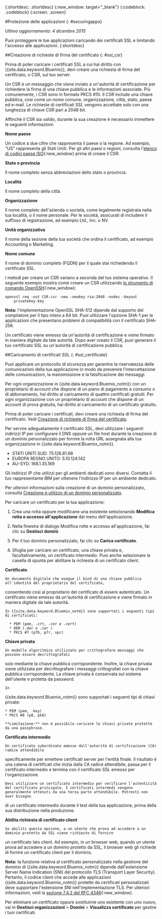 {:shortdesc: .shortdesc}
{:new_window: target="_blank"}
{:codeblock: .codeblock}
{:screen: .screen}

#Protezione delle applicazioni
{: #securingapps}

*Ultimo aggiornamento: 4 dicembre 2015*

Puoi proteggere le tue applicazioni caricando dei certificati SSL e limitando l'accesso alle applicazioni.
{:shortdesc}

##Creazione di richieste di firma del certificato
{: #ssl_csr}

Prima di poter caricare i certificati SSL a cui hai diritto con {{site.data.keyword.Bluemix}}, devi creare una richiesta di firma del certificato, o CSR, sul tuo server.

Un CSR è un messaggio che viene inviato a un'autorità di certificazione per richiedere la firma di una chiave pubblica
e le informazioni associate. Più comunemente, i CSR sono in formato PKCS #10. Il CSR include una chiave pubblica,
così come un nome comune, organizzazione, città, stato, paese ed e-mail. Le richieste di certificati SSL
vengono accettate solo con una lunghezza di chiave CSR pari a 2048 bit.

Affinché il CSR sia valido, durante la sua creazione è necessario immettere le seguenti informazioni:

**Nome paese**
  
  Un codice a due cifre che rappresenta il paese o la regione. Ad esempio, "US" rappresenta gli Stati
Uniti. Per gli altri paesi o regioni, consulta l'[elenco di codici paese ISO](https://www.iso.org/obp/ui/#search){:new_window} prima di creare il CSR.
  
**Stato o provincia**

  Il nome completo senza abbreviazioni dello stato o provincia.

**Località**

  Il nome completo della città.
  
**Organizzazione**

  Il nome completo dell'azienda o società, come legalmente registrata nella tua località, o il nome
personale. Per le società, assicurati di includere il suffisso di registrazione, ad esempio Ltd., Inc. o NV.
  
**Unità organizzativa**

  Il nome della sezione della tua società che ordina il certificato, ad esempio Accounting o
Marketing.
  
**Nome comune**

  Il nome di dominio completo (FQDN) per il quale stai richiedendo il certificato SSL.
  
I metodi per creare un CSR variano a seconda del tuo sistema operativo. Il seguente esempio
mostra come creare un CSR utilizzando [lo strumento di comando
OpenSSH](http://www.openssl.org/){:new_window}:

```
openssl req -out CSR.csr -new -newkey rsa:2048 -nodes -keyout
    privatekey.key
```

**Nota:** l'implementazione OpenSSL SHA-512 dipende dal supporto del compilatore per il tipo intero a 64 bit. Puoi utilizzare
l'opzione SHA-1 per le applicazioni che presentano problemi di compatibilità con il certificato
SHA-256.

Un certificato viene emesso da un'autorità di
certificazione e viene firmato in maniera digitale da tale autorità. Dopo aver creato il CSR, puoi generare il tuo certificato SSL su un'autorità di certificazione pubblica. 

##Caricamento di certificati SSL
{: #ssl_certificate}

Puoi applicare un protocollo di sicurezza per garantire la riservatezza
delle comunicazioni della tua applicazione in modo da prevenire l'intercettazione delle comunicazioni,
la manomissione e la falsificazione dei messaggi.

Per ogni organizzazione in {{site.data.keyword.Bluemix_notm}} con
un proprietario di account che dispone di un piano di pagamento a consumo o di abbonamento, hai diritto
al caricamento di quattro certificati gratuiti. Per ogni organizzazione
con un proprietario di account che dispone di un account di prova gratuita, hai diritto al
caricamento di un certificato gratuito.

Prima di poter caricare i certificati, devi creare una
richiesta di firma del certificato. Vedi [Creazione di richieste di firma del certificato](#ssl_csr).

Per servire adeguatamente il
certificato SSL, devi utilizzare i seguenti indirizzi IP per configurare
il DNS oppure un file host durante la creazione di un dominio personalizzato per fornire la
rotta URL assegnata alla tua organizzazione in {{site.data.keyword.Bluemix_notm}}.

* STATI UNITI SUD: 75.126.81.68
* EUROPA REGNO UNITO: 5.10.124.142
* AU-SYD: 168.1.35.169

Gli indirizzi IP che utilizzi per gli ambienti dedicati sono
diversi. Contatta il tuo rappresentante IBM per ottenere l'indirizzo IP
per un ambiente dedicato.

Per ulteriori informazioni sulla creazione di un dominio personalizzato, consulta [Creazione e utilizzo di un dominio personalizzato](updapps.html#domain).

Per caricare un certificato per la tua applicazione:

1. Crea una rotta oppure modificane una esistente selezionando **Modifica
rotta e accesso all'applicazione** dal menu dell'applicazione.

2. Nella finestra di dialogo Modifica rotte e accesso all'applicazione, fai clic su **Gestisci domini**.

3. Per il tuo dominio personalizzato, fai clic su **Carica certificato**.

4. Sfoglia per caricare un certificato, una chiave privata e,
facoltativamente, un certificato intermedio. Puoi anche selezionare la casella di spunta per abilitare la richiesta di un certificato client.

  **Certificato**
    
    Un documento digitale che esegue il bind di una chiave pubblica all'identità del proprietario del certificato,
consentendo così al proprietario del certificato di essere autenticato. Un certificato viene emesso da un'autorità di
certificazione e viene firmato in maniera digitale da tale autorità.
    
    In {{site.data.keyword.Bluemix_notm}} sono supportati i seguenti tipi di certificati:
    
      * PEM (pem, .crt, .cer e .cert)
	  * DER (.der o .cer )
      * PKCS #7 (p7b, p7r, spc)
	  
  **Chiave privata**
  
    Un modello algoritmico utilizzato per crittografare messaggi che possono essere decrittografati
solo mediante la chiave pubblica corrispondente. Inoltre, la chiave privata viene utilizzata per decrittografare i messaggi crittografati con la chiave pubblica corrispondente. La chiave privata è conservata sul sistema dell'utente e protetta da password.
    
    In
{{site.data.keyword.Bluemix_notm}} sono supportati i seguenti tipi di chiavi private:
    
    * PEM (pem, .key)
    * PKCS #8 (p8, pk8)
    
    **Limitazione:** non è possibile caricare le chiavi private protette da una passphrase.
    
  **Certificato intermedio**
  
    Un certificato subordinato emesso dall'autorità di certificazione (CA) radice attendibile
specificamente per emettere certificati server per l'entità finale. Il risultato è una catena di certificati
che inizia dalla CA radice attendibile, passa per il certificato intermedio e termina con il certificato
SSL emesso per l'organizzazione.
    
    Devi utilizzare un certificato intermedio per verificare l'autenticità del certificato principale. I certificati intermedi vengono generalmente ottenuti da una terza parte attendibile. Potresti non aver bisogno
di un certificato intermedio durante il test della tua applicazione, prima della sua distribuzione nella produzione.
  
  **Abilita richiesta di certificato client**
  
    Se abiliti questa opzione, a un utente che prova ad accedere a un dominio protetto da SSL viene richiesto di fornire
un certificato lato client. Ad esempio, in un browser web, quando un utente prova ad accedere a un dominio protetto da SSL,
il browser web gli richiede di fornire un certificato client per il dominio.
  
  **Nota:** la funzione relativa al certificato personalizzato nella gestione del dominio di {{site.data.keyword.Bluemix_notm}} dipende dall'estensione Server Name Indication (SNI) del protocollo TLS (Transport Layer Security). Pertanto, il codice
client che accede alle applicazioni {{site.data.keyword.Bluemix_notm}}
protette da certificati personalizzati deve supportare l'estensione SNI nell'implementazione
TLS. Per ulteriori informazioni, vedi la [sezione 7.4.2 del RFC
4346](http://tools.ietf.org/html/rfc4346#section-7.4.2){:new_window}.

Per eliminare un certificato oppure sostituirne uno esistente con uno nuovo, vai in **Gestisci organizzazioni** > **Domini** > **Visualizza certificato** per gestire i tuoi certificati.
